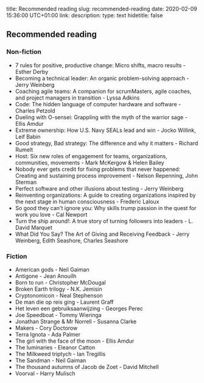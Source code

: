 title: Recommended reading
slug: recommended-reading
date: 2020-02-09 15:36:00 UTC+01:00
link: 
description: 
type: text
hidetitle: false


## Recommended reading

### Non-fiction
- 7 rules for positive, productive change: Micro shifts, macro results - Esther Derby
- Becoming a technical leader: An organic problem-solving approach - Jerry Weinberg
- Coaching agile teams: A companion for scrumMasters, agile coaches, and project managers in transition - Lyssa Adkins
- Code: The hidden language of computer hardware and software - Charles Petzold
- Dueling with O-sensei: Grappling with the myth of the warrior sage - Ellis Amdur
- Extreme ownership: How U.S. Navy SEALs lead and win - Jocko Willink, Leif Babin
- Good strategy, Bad strategy: The difference and why it matters - Richard Rumelt
- Host: Six new roles of engagement for teams, organizations, communities, movements - Mark McKergow & Helen Bailey
- Nobody ever gets credit for fixing problems that never happened: Creating and sustaining process improvement - Nelson Repenning, John Sterman
- Perfect software and other illusions about testing - Jerry Weinberg
- Reinventing organizations: A guide to creating organizations inspired by the next stage in human consciousness - Frederic Laloux
- So good they can't ignore you: Why skills trump passion in the quest for work you love - Cal Newport
- Turn the ship around!: A true story of turning followers into leaders - L. David Marquet
- What Did You Say? The Art of Giving and Receiving Feedback - Jerry Weinberg, Edith Seashore, Charles Seashore


### Fiction
- American gods - Neil Gaiman
- Antigone - Jean Anouilh
- Born to run - Christopher McDougal
- Broken Earth trilogy - N.K. Jemisin
- Cryptonomicon - Neal Stephenson
- De man die op reis ging - Laurent Graff
- Het leven een gebruiksaanwijzing - Georges Perec
- Joe Speedboat - Tommy Wieringa
- Jonathan Strange & Mr Norrell - Susanna Clarke
- Makers - Cory Doctorow
- Terra Ignota - Ada Palmer
- The girl with the face of the moon - Ellis Amdur
- The luminaries - Eleanor Catton
- The Milkweed triptych - Ian Tregillis
- The Sandman - Neil Gaiman
- The thousand autumns of Jacob de Zoet - David Mitchell
- Voorval - Harry Mulisch
